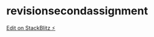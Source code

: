 # revisionsecondassignment

[Edit on StackBlitz ⚡️](https://stackblitz.com/edit/revisionsecondassignment)